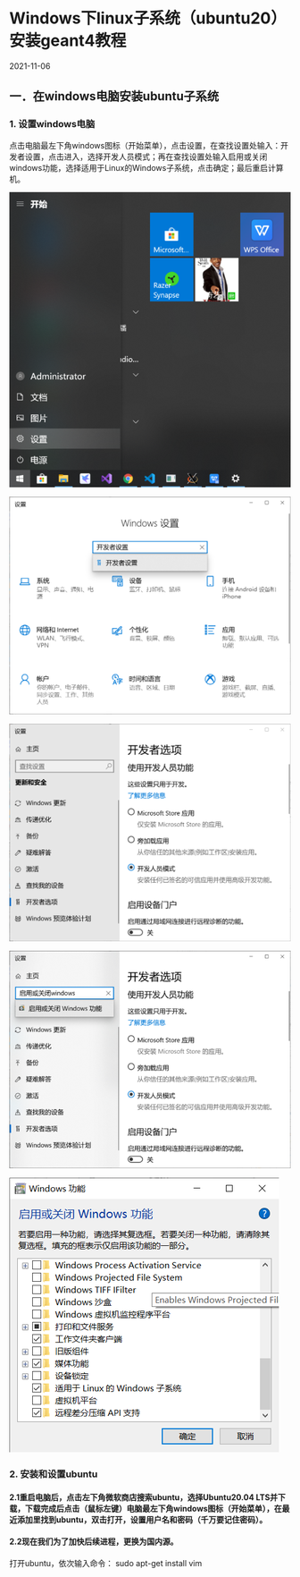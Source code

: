 # Windows下linux子系统（ubuntu20）安装geant4教程

2021-11-06

## 一．在windows电脑安装ubuntu子系统
### 1. 设置windows电脑
点击电脑最左下角windows图标（开始菜单），点击设置，在查找设置处输入：开发者设置，点击进入，选择开发人员模式；再在查找设置处输入启用或关闭windows功能，选择适用于Linux的Windows子系统，点击确定；最后重启计算机。

![1](imgs/安装/1.png)

![2](imgs/安装/2.png)

![3](imgs/安装/3.png)

![4](imgs/安装/4.png)

![5](imgs/安装/5.png)

### 2. 安装和设置ubuntu
#### 2.1重启电脑后，点击左下角微软商店搜索ubuntu，选择Ubuntu20.04 LTS并下载，下载完成后点击（鼠标左键）电脑最左下角windows图标（开始菜单），在最近添加里找到ubuntu，双击打开，设置用户名和密码（千万要记住密码）。
#### 2.2现在我们为了加快后续进程，更换为国内源。
打开ubuntu，依次输入命令：
sudo apt-get install vim 
